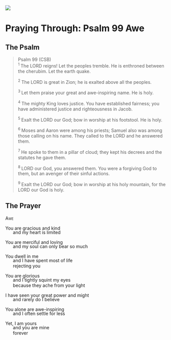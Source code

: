 <img class="intro-right" src="/images/art-paris-psalter.jpg">

<style>
  li {list-style-type: none;}
  p + ul {
    margin-top: -18px;
}
</style>

# Praying Through: Psalm 99 Awe

## The Psalm

>Psalm 99 (CSB)  
><sup> 1  </sup>The LORD reigns! Let the peoples tremble. He is enthroned between the cherubim. Let the earth quake. 
>
><sup> 2  </sup>The LORD is great in Zion; he is exalted above all the peoples. 
>
><sup> 3  </sup>Let them praise your great and awe-inspiring name. He is holy. 
>
><sup> 4  </sup>The mighty King loves justice. You have established fairness; you have administered justice and righteousness in Jacob. 
>
><sup> 5  </sup>Exalt the LORD our God; bow in worship at his footstool. He is holy. 
>
><sup> 6  </sup>Moses and Aaron were among his priests; Samuel also was among those calling on his name. They called to the LORD and he answered them. 
>
><sup> 7  </sup>He spoke to them in a pillar of cloud; they kept his decrees and the statutes he gave them. 
>
><sup> 8  </sup>LORD our God, you answered them. You were a forgiving God to them, but an avenger of their sinful actions. 
>
><sup> 9  </sup>Exalt the LORD our God; bow in worship at his holy mountain, for the LORD our God is holy.

## The Prayer

<div style="font-variant: small-caps;">
Awe
</div>

You are gracious and kind
* and my heart is limited

You are merciful and loving
* and my soul can only bear so much

You dwell in me
* and I have spent most of life
* rejecting you

You are glorious
* and I tightly squint my eyes
* because they ache from your light

I have seen your great power and might
* and rarely do I believe

You alone are awe-inspiring
* and I often settle for less

Yet, I am yours
* and you are mine
* forever
